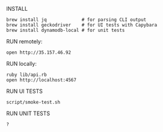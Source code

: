 
INSTALL

    brew install jq             # for parsing CLI output
    brew install geckodriver    # for UI tests with Capybara
    brew install dynamodb-local # for unit tests

RUN remotely:

    open http://35.157.46.92

RUN locally:

    ruby lib/api.rb
    open http://localhost:4567

RUN UI TESTS

    script/smoke-test.sh



RUN UNIT TESTS

    ?